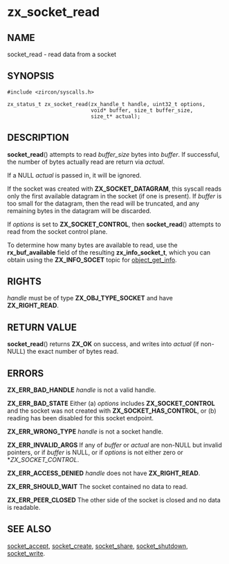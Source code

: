 # zx_socket_read

## NAME

socket_read - read data from a socket

## SYNOPSIS

```
#include <zircon/syscalls.h>

zx_status_t zx_socket_read(zx_handle_t handle, uint32_t options,
                           void* buffer, size_t buffer_size,
                           size_t* actual);
```

## DESCRIPTION

**socket_read**() attempts to read *buffer_size* bytes into *buffer*. If
successful, the number of bytes actually read are return via
*actual*.

If a NULL *actual* is passed in, it will be ignored.

If the socket was created with **ZX_SOCKET_DATAGRAM**, this syscall reads
only the first available datagram in the socket (if one is present).
If *buffer* is too small for the datagram, then the read will be
truncated, and any remaining bytes in the datagram will be discarded.

If *options* is set to **ZX_SOCKET_CONTROL**, then **socket_read**()
attempts to read from the socket control plane.

To determine how many bytes are available to read, use the **rx_buf_available**
field of the resulting **zx_info_socket_t**, which you can obtain using the
**ZX_INFO_SOCET** topic for [object_get_info](object_get_info.md).

## RIGHTS

<!-- Updated by scripts/update-docs-from-abigen, do not edit this section manually. -->

*handle* must be of type **ZX_OBJ_TYPE_SOCKET** and have **ZX_RIGHT_READ**.

## RETURN VALUE

**socket_read**() returns **ZX_OK** on success, and writes into
*actual* (if non-NULL) the exact number of bytes read.

## ERRORS

**ZX_ERR_BAD_HANDLE**  *handle* is not a valid handle.

**ZX_ERR_BAD_STATE** Either (a) *options* includes **ZX_SOCKET_CONTROL** and the
socket was not created with **ZX_SOCKET_HAS_CONTROL**, or (b) reading has been
disabled for this socket endpoint.

**ZX_ERR_WRONG_TYPE**  *handle* is not a socket handle.

**ZX_ERR_INVALID_ARGS** If any of *buffer* or *actual* are non-NULL
but invalid pointers, or if *buffer* is NULL, or if *options* is not either zero
or **ZX_SOCKET_CONTROL*.

**ZX_ERR_ACCESS_DENIED**  *handle* does not have **ZX_RIGHT_READ**.

**ZX_ERR_SHOULD_WAIT**  The socket contained no data to read.

**ZX_ERR_PEER_CLOSED**  The other side of the socket is closed and no data is
readable.

## SEE ALSO

[socket_accept](socket_accept.md),
[socket_create](socket_create.md),
[socket_share](socket_share.md),
[socket_shutdown](socket_shutdown.md),
[socket_write](socket_write.md).

